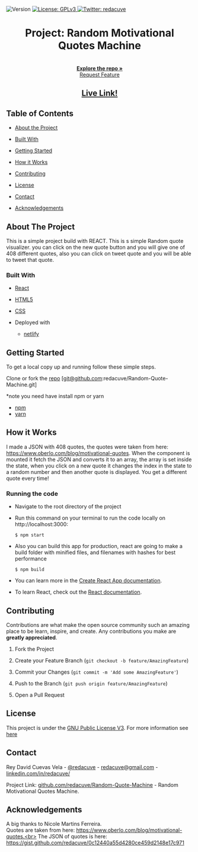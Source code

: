 <!-- Badges -->
<p>
  <img alt="Version" src="https://img.shields.io/badge/version-0.1-blue.svg?cacheSeconds=2592000" />
  <a href="#" target="_blank">
    <img alt="License: GPLv3 " src="https://img.shields.io/badge/License-GPL-yellow.svg" />
  </a>
  <a href="https://twitter.com/redacuve" target="_blank">
    <img alt="Twitter: redacuve " src="https://img.shields.io/twitter/follow/redacuve.svg?style=social" />
  </a>
</p>


<!-- Project Header -->
  <h1 align="center">Project: Random Motivational Quotes Machine</h1>
  <p align="center">
  <br>
   <a href="https://github.com/redacuve/Random-Quote-Machine"><strong>Explore the repo »</strong></a>
  <br>
    <a href="https://github.com/redacuve/Random-Quote-Machine/issues">Request Feature</a>
  </p>
  <h2 align="center"><a href="https://random-motivational-quotes.netlify.app/"><strong>Live Link!</strong></a></h2>

<!-- TABLE OF CONTENTS -->

## Table of Contents

* [About the Project](#about-the-project)

* [Built With](#built-with)

* [Getting Started](#getting-started)

* [How it Works](#how-it-works)

* [Contributing](#contributing)

* [License](#license)

* [Contact](#contact)

* [Acknowledgements](#acknowledgements)

<!-- ABOUT THE PROJECT -->

## About The Project

This is a simple project build with REACT.
This is s simple Random quote visualizer. you can click on the new quote button and you will give one of 408 different quotes, also you can click on tweet quote and you will be able to tweet that quote.

### Built With

* [React](https://reactjs.org/docs/getting-started.html)

* [HTML5](https://developer.mozilla.org/es/docs/HTML/HTML5)

* [CSS](https://developer.mozilla.org/es/docs/Web/CSS)

* Deployed with
    * [netlify](https://docs.netlify.com/)

<!-- GETTING STARTED -->
## Getting Started

To get a local copy up and running follow these simple steps.

Clone or fork the <a href="https://github.com/redacuve/Random-Quote-Machine">repo</a> [git@github.com:redacuve/Random-Quote-Machine.git]

*note you need have install npm or yarn
* [npm](https://www.npmjs.com/get-npm)
* [yarn](https://classic.yarnpkg.com/en/docs/install)


<!-- HOW IT WORKS -->
## How it Works

I made a JSON with 408 quotes, the quotes were taken from here: https://www.oberlo.com/blog/motivational-quotes.
When the component is mounted it fetch the JSON and converts it to an array, the array is set inside the state, when you click on a new quote it changes the index in the state to a random number and then another quote is displayed.
You get a different quote every time!

### Running the code

*   Navigate to the root directory of the project

*   Run this command on your terminal to run the code locally on http://localhost:3000:
    ```
    $ npm start
    ```
*   Also you can build this app for production, react are going to make a build folder with minified files, and filenames with hashes for best performance
    ```
    $ npm build
    ```
*   You can learn more in the [Create React App documentation](https://facebook.github.io/create-react-app/docs/getting-started).

* To learn React, check out the [React documentation](https://reactjs.org/).

<!-- CONTRIBUTING -->

## Contributing

Contributions are what make the open source community such an amazing place to be learn, inspire, and create. Any contributions you make are **greatly appreciated**.

1. Fork the Project

2. Create your Feature Branch (`git checkout -b feature/AmazingFeature`)

3. Commit your Changes (`git commit -m 'Add some AmazingFeature'`)

4. Push to the Branch (`git push origin feature/AmazingFeature`)

5. Open a Pull Request

<!-- LICENSE -->

## License

This project is under the <a href="https://www.gnu.org/licenses/gpl-3.0.html">GNU Public License V3</a>. For more information see <a href="https://github.com/redacuve/Random-Quote-Machine/blob/master/LICENSE">here</a>

<!-- CONTACT -->

## Contact

Rey David Cuevas Vela - [@redacuve](https://twitter.com/redacuve) - redacuve@gmail.com -[linkedin.com/in/redacuve/](https://www.linkedin.com/in/redacuve/)

Project Link: [github.com/redacuve/Random-Quote-Machine](https://github.com/redacuve/Random-Quote-Machine) - Random Motivational Quotes Machine.

## Acknowledgements

A big thanks to Nicole Martins Ferreira.<br>
Quotes are taken from here: https://www.oberlo.com/blog/motivational-quotes.<br>
The JSON of quotes is here: https://gist.github.com/redacuve/0c12440a55d4280ce459d2148e17c971